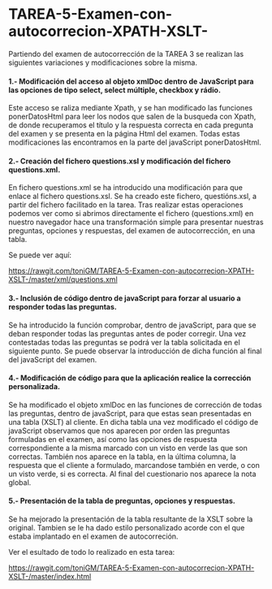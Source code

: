 # TAREA-5-Examen-con-autocorrecion-XPATH-XSLT-

Partiendo del examen de autocorrección de la TAREA 3 se realizan las siguientes variaciones y modificaciones sobre la misma.


#### 1.- Modificación del acceso al objeto xmlDoc dentro de JavaScript para las opciones de tipo select, select múltiple, checkbox y rádio.

Este acceso se raliza mediante Xpath, y se han modificado las funciones ponerDatosHtml para leer los nodos que salen de la busqueda con Xpath, de donde recuperamos el título y la respuesta correcta en cada pregunta del examen y se presenta en la página Html del examen. Todas estas modificaciones las encontramos en la parte del javaScript ponerDatosHtml.

    
#### 2.- Creación del fichero questions.xsl y modificación del fichero questions.xml.

En fichero questions.xml se ha introducido una modificación para que enlace al fichero questions.xsl. Se ha creado este fichero, questións.xsl, a partir del fichero facilitado en la tarea. Tras realizar estas operaciones podemos ver como si abrimos directamente el fichero (questions.xml) en nuestro navegador hace una transformación simple para presentar nuestras preguntas, opciones y respuestas, del examen de autocorrección, en una tabla.


   Se puede ver aquí:
   
   https://rawgit.com/toniGM/TAREA-5-Examen-con-autocorrecion-XPATH-XSLT-/master/xml/questions.xml
   
   
#### 3.- Inclusión de código dentro de javaScript para forzar al usuario a responder todas las preguntas.

Se ha introducido la función comprobar, dentro de javaScript, para que se deban responder todas las preguntas antes de poder corregir. Una vez contestadas todas las preguntas se podrá ver la tabla solicitada en el siguiente punto. Se puede observar la introducción de dicha función al final del javaScript del examen.


#### 4.- Modificación de código para que la aplicación realice la corrección personalizada.

Se ha modificado el objeto xmlDoc en las funciones de corrección de todas las preguntas, dentro de javaScript, para que estas sean presentadas en una tabla (XSLT) al cliente. En dicha tabla una vez modificado el código de javaScript observamos que nos aparecen por orden las preguntas formuladas en el examen, así como las opciones de respuesta correspondiente a la misma marcado con un visto en verde las que son correctas. También nos aparece en la tabla, en la última columna, la respuesta que el cliente a formulado, marcandose también en verde, o con un visto verde, si es correcta. Al final del cuestionario nos aparece la nota global.


#### 5.- Presentación de la tabla de preguntas, opciones y respuestas.

Se ha mejorado la presentación de la tabla resultante de la XSLT sobre la original. Tambien se le ha dado estilo personalizado acorde con el que estaba implantado en el examen de autocorreción.





Ver el esultado de todo lo realizado en esta tarea:

https://rawgit.com/toniGM/TAREA-5-Examen-con-autocorrecion-XPATH-XSLT-/master/index.html


